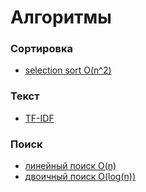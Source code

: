 # Алгоритмы

### Сортировка

- [selection sort O(n^2)](selectionSort.py)

### Текст

- [TF-IDF](tfIdf.py)

### Поиск

- [линейный поиск O(n)](binarySearch.py)
- [двоичный поиск O(log(n))](linearSearch.py)
